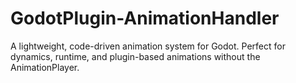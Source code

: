 # GodotPlugin-AnimationHandler
A lightweight, code-driven animation system for Godot. Perfect for dynamics, runtime, and plugin-based animations without the AnimationPlayer.
